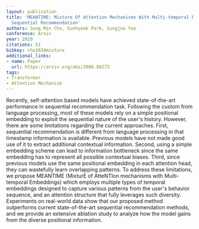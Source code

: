 ```yaml
---
layout: publication
title: 'MEANTIME: Mixture Of Attention Mechanisms With Multi-temporal Embeddings For
  Sequential Recommendation'
authors: Sung Min Cho, Eunhyeok Park, Sungjoo Yoo
conference: Arxiv
year: 2020
citations: 51
bibkey: cho2020mixture
additional_links:
- name: Paper
  url: https://arxiv.org/abs/2008.08273
tags:
- Transformer
- Attention Mechanism
---
```

Recently, self-attention based models have achieved state-of-the-art
performance in sequential recommendation task. Following the custom from
language processing, most of these models rely on a simple positional embedding
to exploit the sequential nature of the user's history. However, there are some
limitations regarding the current approaches. First, sequential recommendation
is different from language processing in that timestamp information is
available. Previous models have not made good use of it to extract additional
contextual information. Second, using a simple embedding scheme can lead to
information bottleneck since the same embedding has to represent all possible
contextual biases. Third, since previous models use the same positional
embedding in each attention head, they can wastefully learn overlapping
patterns. To address these limitations, we propose MEANTIME (MixturE of
AtteNTIon mechanisms with Multi-temporal Embeddings) which employs multiple
types of temporal embeddings designed to capture various patterns from the
user's behavior sequence, and an attention structure that fully leverages such
diversity. Experiments on real-world data show that our proposed method
outperforms current state-of-the-art sequential recommendation methods, and we
provide an extensive ablation study to analyze how the model gains from the
diverse positional information.